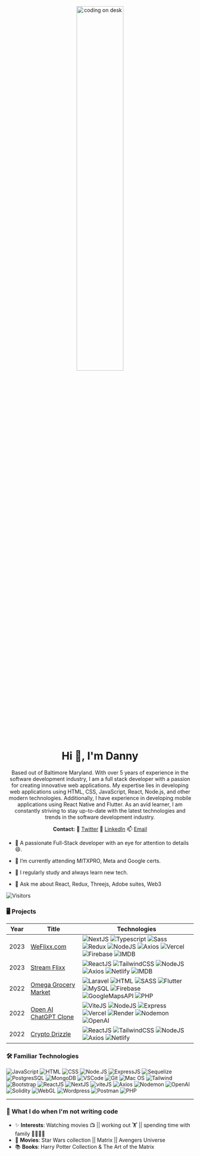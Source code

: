 <div align="center">
<img src="https://camo.githubusercontent.com/5ddf73ad3a205111cf8c686f687fc216c2946a75005718c8da5b837ad9de78c9/68747470733a2f2f7468756d62732e6766796361742e636f6d2f4576696c4e657874446576696c666973682d736d616c6c2e676966" alt="coding on desk" style="width:50%;height:50%;">


<h1 align="center">Hi 👋, I'm Danny</h1>
Based out of Baltimore Maryland. With over 5 years of experience in the software development industry, I am a full stack developer with a passion for creating innovative web applications. My expertise lies in developing web applications using HTML, CSS, JavaScript, React, Node.js, and other modern technologies. Additionally, I have experience in developing mobile applications using React Native and Flutter. As an avid learner, I am constantly striving to stay up-to-date with the latest technologies and trends in the software development industry.
</div>

<p></p>
 <p align="center"><b>Contact:</b> 🐤 <a href="https://twitter.com/DannyFullstack" target="_blank">Twitter</a>   🔗 <a href="https://www.linkedin.com/in/danny-nunez-a7886b209/" target="_blank">LinkedIn</a>  📫 <a href="dnunez22@gmail.com" target="_blank">Email</a></p>
  
<p></p>
  
- 📄 A passionate Full-Stack developer with an eye for attention to details😄. 


- 🔭 I’m currently attending MITXPRO, Meta and Google certs.

- 📝 I regularly study and always learn new tech.

- 💬 Ask me about React, Redux, Threejs, Adobe suites, Web3


![Visitors](https://api.visitorbadge.io/api/visitors?path=https%3A%2F%2Fgithub.com%2FDanny-Nunez&label=Visitors&labelColor=%231677f9&countColor=%23f47373)

### 🖥️  Projects
<!-- table -->
| Year | Title                                    | Technologies                           |
|------|------------------------------------------|----------------------------------------|
| 2023 | [WeFlixx.com](https://github.com/Danny-Nunez/Weflixx) | ![NextJS](https://img.shields.io/badge/-NextJs-000000?logo=nextdotjs) ![Typescript](https://img.shields.io/badge/-Typerscript-000000?logo=typescript) ![Sass](https://img.shields.io/badge/-Sass-black?logo=sass) ![Redux](https://img.shields.io/badge/-Redux-black?logo=redux) ![NodeJS](https://img.shields.io/badge/-NodeJS-black?logo=nodedotjs) ![Axios](https://img.shields.io/badge/-Axios-black?logo=axios) ![Vercel](https://img.shields.io/badge/-Vercel-black?logo=vercel) ![Firebase](https://img.shields.io/badge/-Firebase-black?logo=firebase) ![IMDB](https://img.shields.io/badge/-IMDB-black?logo=imdb)
| 2023 | [Stream Flixx](https://github.com/Danny-Nunez/StreamFlix) | ![ReactJS](https://img.shields.io/badge/-ReactJs-000000?logo=react) ![TailwindCSS](https://img.shields.io/badge/-TailwindCSS-black?logo=tailwindcss) ![NodeJS](https://img.shields.io/badge/-NodeJS-black?logo=nodedotjs) ![Axios](https://img.shields.io/badge/-Axios-black?logo=axios) ![Netlify](https://img.shields.io/badge/-Netlify-black?logo=netlify) ![IMDB](https://img.shields.io/badge/-IMDB-black?logo=imdb)
| 2022 | [Omega Grocery Market](https://github.com/Danny-Nunez/Omega-Grocery-Market) | ![Laravel](https://img.shields.io/badge/-Laravel-black?style=round-square&logo=laravel) ![HTML](https://img.shields.io/badge/-HTML5-black?style=round-square&logo=html5) ![SASS](https://img.shields.io/badge/-SASS-black?style=round-square&logo=sass) ![Flutter](https://img.shields.io/badge/-Flutter-black?style=round-square&logo=flutter) ![MySQL](https://img.shields.io/badge/-MySQL-black?style=round-square&logo=mysql&logoColor=white) ![Firebase](https://img.shields.io/badge/-Firebase-black?style=round-square&logo=firebase) ![GoogleMapsAPI](https://img.shields.io/badge/-GoogleMapsAPI-black?style=round-square&logo=googlemaps) ![PHP](https://img.shields.io/badge/-PHP-black?style=round-square&logo=php) |
| 2022 | [Open AI ChatGPT Clone](https://github.com/Danny-Nunez/OpenAI-Matrix) | ![ViteJS](https://img.shields.io/badge/-viteJS-black?style=round-square&logo=vite&logoColor=green) ![NodeJS](https://img.shields.io/badge/-NodeJS-black?logo=nodedotjs) ![Express](https://img.shields.io/badge/-Express-black?logo=express) ![Vercel](https://img.shields.io/badge/-Vercel-black?logo=vercel) ![Render](https://img.shields.io/badge/-Render-black?logo=render) ![Nodemon](https://img.shields.io/badge/-Nodemon-black?logo=nodemon) ![OpenAI](https://img.shields.io/badge/-OpenAI-black?logo=openai) |
| 2022 | [Crypto Drizzle](https://github.com/Danny-Nunez/React-Crypto-Stats-Api) | ![ReactJS](https://img.shields.io/badge/-ReactJs-000000?logo=react) ![TailwindCSS](https://img.shields.io/badge/-TailwindCSS-black?logo=tailwindcss) ![NodeJS](https://img.shields.io/badge/-NodeJS-black?logo=nodedotjs) ![Axios](https://img.shields.io/badge/-Axios-black?logo=axios) ![Netlify](https://img.shields.io/badge/-Netlify-black?logo=netlify) |


### 🛠️ Familiar Technologies
![JavaScript](https://img.shields.io/badge/-JavaScript-black?style=round-square&logo=javascript)
![HTML](https://img.shields.io/badge/-HTML5-black?style=round-square&logo=html5)
![CSS](https://img.shields.io/badge/-CSS3-black?style=round-square&logo=css3)
![Node.JS](https://img.shields.io/badge/-Node.js-black?style=round-square&logo=node.js&logoColor=green)
![ExpressJS](https://img.shields.io/badge/-Express-black?style=round-square&logo=express&logoColor=white)
![Sequelize](https://img.shields.io/badge/-SequelizeORM-black?style=round-square&logo=sequelize&logoColor=blue)
![PostgresSQL](https://img.shields.io/badge/-SQL-black?style=round-square&logo=postgresql&logoColor=blue)
![MongoDB](https://img.shields.io/badge/-MongoDB-black?style=round-square&logo=mongodb&logoColor=green)
![VSCode](https://img.shields.io/badge/-VSCode-black?style=round-square&logo=visualstudiocode&logoColor=blue)
![Git](https://img.shields.io/badge/-Git-black?style=round-square&logo=git)
![Mac OS](https://img.shields.io/badge/-Mac%20OS-black?style=round-square&logo=apple&logoColor=blue)
![Tailwind](https://img.shields.io/badge/-Tailwind-black?style=round-square&logo=tailwindcss&logoColor=blue)
![Bootstrap](https://img.shields.io/badge/-Bootstrap-black?style=round-square&logo=bootstrap)
![ReactJS](https://img.shields.io/badge/-ReactJs-000000?logo=react)
![NextJS](https://img.shields.io/badge/-NextJS-black?style=round-square&logo=next.js&logoColor=white)
![viteJS](https://img.shields.io/badge/-viteJS-black?style=round-square&logo=vite&logoColor=green)
![Axios](https://img.shields.io/badge/-Axios-black?logo=axios)
![Nodemon](https://img.shields.io/badge/-Nodemon-black?logo=nodemon)
![OpenAI](https://img.shields.io/badge/-OpenAI-black?logo=openai)
![Solidity](https://img.shields.io/badge/-Solidity-black?logo=solidity)
![WebGL](https://img.shields.io/badge/-WebGL-black?logo=webgl)
![Wordpress](https://img.shields.io/badge/-Wordpress-black?logo=wordpress)
![Postman](https://img.shields.io/badge/-Postman-black?logo=postman)
![PHP](https://img.shields.io/badge/-PHP-black?logo=php)

---

  ### 🧔 What I do when I'm not writing code
- ✨ **Interests**: Watching movies 📺 || working out 🏋️‍ || spending time with family 👨‍👨‍👧‍👧
- 🎥 **Movies**: Star Wars collection || Matrix || Avengers Universe
- 📚 **Books**: Harry Potter Collection & The Art of the Matrix
  
